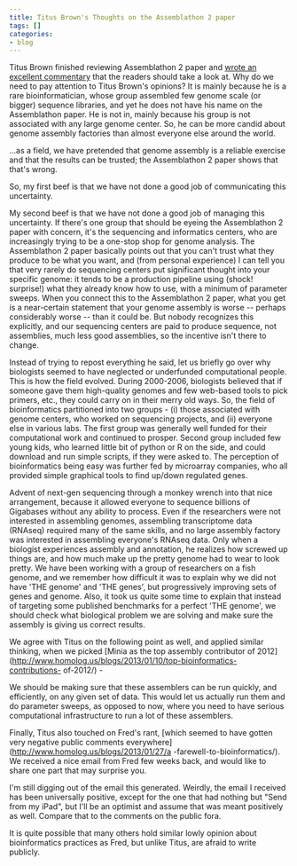 ```yaml
---
title: Titus Brown's Thoughts on the Assemblathon 2 paper
tags: []
categories:
- blog
---
```

Titus Brown finished reviewing Assemblathon 2 paper and [wrote an excellent
commentary](http://ivory.idyll.org/blog/thoughts-on-assemblathon-2.html) that
the readers should take a look at. Why do we need to pay attention to Titus
Brown's opinions? It is mainly because he is a rare bioinformatician, whose
group assembled few genome scale (or bigger) sequence libraries, and yet he
does not have his name on the Assemblathon paper. He is not in, mainly because
his group is not associated with any large genome center. So, he can be more
candid about genome assembly factories than almost everyone else around the
world.
<!--more-->

>

...as a field, we have pretended that genome assembly is a reliable exercise
and that the results can be trusted; the Assemblathon 2 paper shows that
that's wrong.

So, my first beef is that we have not done a good job of communicating this
uncertainty.

My second beef is that we have not done a good job of managing this
uncertainty. If there's one group that should be eyeing the Assemblathon 2
paper with concern, it's the sequencing and informatics centers, who are
increasingly trying to be a one-stop shop for genome analysis. The
Assemblathon 2 paper basically points out that you can't trust what they
produce to be what you want, and (from personal experience) I can tell you
that very rarely do sequencing centers put significant thought into your
specific genome: it tends to be a production pipeline using (shock! surprise!)
what they already know how to use, with a minimum of parameter sweeps. When
you connect this to the Assemblathon 2 paper, what you get is a near-certain
statement that your genome assembly is worse -- perhaps considerably worse --
than it could be. But nobody recognizes this explicitly, and our sequencing
centers are paid to produce sequence, not assemblies, much less good
assemblies, so the incentive isn't there to change.

Instead of trying to repost everything he said, let us briefly go over why
biologists seemed to have neglected or underfunded computational people. This
is how the field evolved. During 2000-2006, biologists believed that if
someone gave them high-quality genomes and few web-based tools to pick
primers, etc., they could carry on in their merry old ways. So, the field of
bioinformatics partitioned into two groups - (i) those associated with genome
centers, who worked on sequencing projects, and (ii) everyone else in various
labs. The first group was generally well funded for their computational work
and continued to prosper. Second group included few young kids, who learned
little bit of python or R on the side, and could download and run simple
scripts, if they were asked to. The perception of bioinformatics being easy
was further fed by microarray companies, who all provided simple graphical
tools to find up/down regulated genes.

Advent of next-gen sequencing through a monkey wrench into that nice
arrangement, because it allowed everyone to sequence billions of Gigabases
without any ability to process. Even if the researchers were not interested in
assembling genomes, assembling transcriptome data (RNAseq) required many of
the same skills, and no large assembly factory was interested in assembling
everyone's RNAseq data. Only when a biologist experiences assembly and
annotation, he realizes how screwed up things are, and how much make up the
pretty genome had to wear to look pretty. We have been working with a group of
researchers on a fish genome, and we remember how difficult it was to explain
why we did not have 'THE genome' and 'THE genes', but progressively improving
sets of genes and genome. Also, it took us quite some time to explain that
instead of targeting some published benchmarks for a perfect 'THE genome', we
should check what biological problem we are solving and make sure the assembly
is giving us correct results.

We agree with Titus on the following point as well, and applied similar
thinking, when we picked [Minia as the top assembly contributor of
2012](http://www.homolog.us/blogs/2013/01/10/top-bioinformatics-contributions-
of-2012/) \-

>

We should be making sure that these assemblers can be run quickly, and
efficiently, on any given set of data. This would let us actually run them and
do parameter sweeps, as opposed to now, where you need to have serious
computational infrastructure to run a lot of these assemblers.

Finally, Titus also touched on Fred's rant, [which seemed to have gotten very
negative public comments everywhere](http://www.homolog.us/blogs/2013/01/27/a
-farewell-to-bioinformatics/). We received a nice email from Fred few weeks
back, and would like to share one part that may surprise you.

>

I'm still digging out of the email this generated. Weirdly, the email I
received has been universally positive, except for the one that had nothing
but "Send from my iPad", but I'll be an optimist and assume that was meant
positively as well. Compare that to the comments on the public fora.

It is quite possible that many others hold similar lowly opinion about
bioinformatics practices as Fred, but unlike Titus, are afraid to write
publicly.


